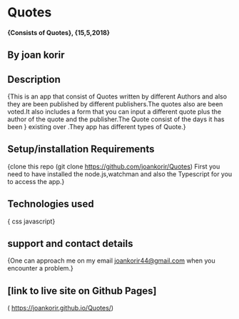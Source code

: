 
# Quotes
#### {Consists of Quotes}, {15,5,2018}
## By joan korir

## Description

{This is an app that consist of Quotes written by different Authors and also they are been published by different publishers.The quotes also are been voted.It also includes a form that you can input a different quote plus the author of the quote and the publisher.The Quote consist of the days it has been  }
existing over .They app has different types of Quote.}

## Setup/installation Requirements

{clone  this repo (git clone https://github.com/joankorir/Quotes)
First you need to have installed the node.js,watchman and also the Typescript for you to access the app.}

## Technologies used

  {
  css
  javascript}

## support and contact details

{One can approach me on my email joankorir44@gmail.com when you encounter a problem.}

##  [link to live site on Github Pages]
  ( https://joankorir.github.io/Quotes/)
